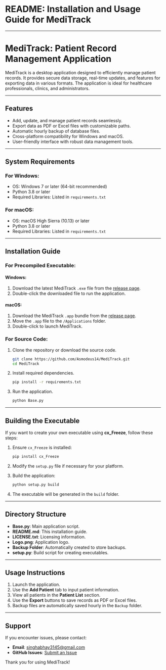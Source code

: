 # README: Installation and Usage Guide for MediTrack

---

# **MediTrack: Patient Record Management Application**
MediTrack is a desktop application designed to efficiently manage patient records. It provides secure data storage, real-time updates, and features for exporting data in various formats. The application is ideal for healthcare professionals, clinics, and administrators.

---

## **Features**
- Add, update, and manage patient records seamlessly.
- Export data as PDF or Excel files with customizable paths.
- Automatic hourly backup of database files.
- Cross-platform compatibility for Windows and macOS.
- User-friendly interface with robust data management tools.

---

## **System Requirements**
### For Windows:
- OS: Windows 7 or later (64-bit recommended)
- Python 3.8 or later
- Required Libraries: Listed in `requirements.txt`

### For macOS:
- OS: macOS High Sierra (10.13) or later
- Python 3.8 or later
- Required Libraries: Listed in `requirements.txt`

---

## **Installation Guide**
### For Precompiled Executable:
#### Windows:
1. Download the latest MediTrack `.exe` file from the [release page](https://github.com/Asmodeus14/MediTrack/releases).
2. Double-click the downloaded file to run the application.

#### macOS:
1. Download the MediTrack `.app` bundle from the [release page](https://github.com/Asmodeus14/MediTrack/releases).
2. Move the `.app` file to the `/Applications` folder.
3. Double-click to launch MediTrack.

### For Source Code:
1. Clone the repository or download the source code.
   ```bash
   git clone https://github.com/Asmodeus14/MediTrack.git
   cd MediTrack
   ```

2. Install required dependencies.
   ```bash
   pip install -r requirements.txt
   ```

3. Run the application.
   ```bash
   python Base.py
   ```

---

## **Building the Executable**
If you want to create your own executable using **cx_Freeze**, follow these steps:

1. Ensure `cx_Freeze` is installed:
   ```bash
   pip install cx_Freeze
   ```

2. Modify the `setup.py` file if necessary for your platform.

3. Build the application:
   ```bash
   python setup.py build
   ```

4. The executable will be generated in the `build` folder.

---

## **Directory Structure**
- **Base.py**: Main application script.
- **README.md**: This installation guide.
- **LICENSE.txt**: Licensing information.
- **Logo.png**: Application logo.
- **Backup Folder**: Automatically created to store backups.
- **setup.py**: Build script for creating executables.

---

## **Usage Instructions**
1. Launch the application.
2. Use the **Add Patient** tab to input patient information.
3. View all patients in the **Patient List** section.
4. Use the **Export** buttons to save records as PDF or Excel files.
5. Backup files are automatically saved hourly in the `Backup` folder.

---

## **Support**
If you encounter issues, please contact:
- **Email**: singhabhay3145@gmail.com
- **GitHub Issues**: [Submit an Issue](https://github.com/Asmodeus14/MediTrack/issues/new)

Thank you for using MediTrack!


